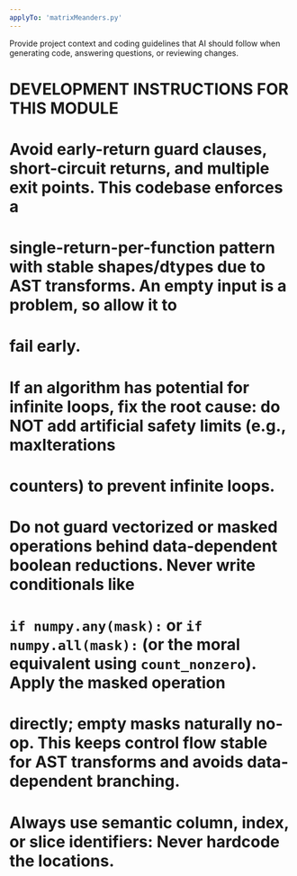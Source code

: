```yaml
---
applyTo: 'matrixMeanders.py'
---
```

Provide project context and coding guidelines that AI should follow when generating code, answering questions, or reviewing changes.

# DEVELOPMENT INSTRUCTIONS FOR THIS MODULE
#
# Avoid early-return guard clauses, short-circuit returns, and multiple exit points. This codebase enforces a
# single-return-per-function pattern with stable shapes/dtypes due to AST transforms. An empty input is a problem, so allow it to
# fail early.
#
# If an algorithm has potential for infinite loops, fix the root cause: do NOT add artificial safety limits (e.g., maxIterations
# counters) to prevent infinite loops.
#
# Do not guard vectorized or masked operations behind data-dependent boolean reductions. Never write conditionals like
# `if numpy.any(mask):` or `if numpy.all(mask):` (or the moral equivalent using `count_nonzero`). Apply the masked operation
# directly; empty masks naturally no-op. This keeps control flow stable for AST transforms and avoids data-dependent branching.
#
# Always use semantic column, index, or slice identifiers: Never hardcode the locations.
